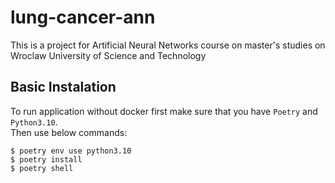 # lung-cancer-ann
This is a project for Artificial Neural Networks course on master's studies on Wroclaw University of Science and Technology

## Basic Instalation

To run application without docker first make sure that you have `Poetry` and `Python3.10`.  
Then use below commands:

```shell
$ poetry env use python3.10
$ poetry install
$ poetry shell

